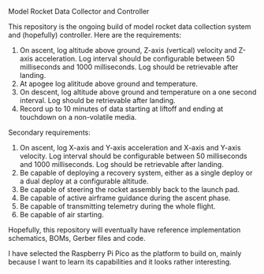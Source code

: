 Model Rocket Data Collector and Controller

This repository is the ongoing build of model rocket data collection system and (hopefully) controller.  Here are the requirements:

1) On ascent, log altitude above ground, Z-axis (vertical) velocity and Z-axis acceleration.  Log interval should be configurable between 50 milliseconds and 1000 milliseconds.  Log should be retrievable after landing.
2) At apogee log alititude above ground and temperature.
3) On descent, log altitude above ground and temperature on a one second interval.  Log should be retrievable after landing.
4) Record up to 10 minutes of data starting at liftoff and ending at touchdown on a non-volatile media.


Secondary requirements:
1) On ascent, log X-axis and Y-axis acceleration and X-axis and Y-axis velocity.  Log interval should be configurable between 50 milliseconds and 1000 milliseconds.  Log should be retrievable after landing.
3) Be capable of deploying a recovery system, either as a single deploy or a dual deploy at a configurable altitude.
4) Be capable of steering the rocket assembly back to the launch pad.
5) Be capable of active airframe guidance during the ascent phase.
6) Be capable of transmitting telemetry during the whole flight.
7) Be capable of air starting.

Hopefully, this repository will eventually have reference implementation schematics, BOMs, Gerber files and code.

I have selected the Raspberry Pi Pico as the platform to build on, mainly because I want to learn its capabilities and it looks rather interesting.